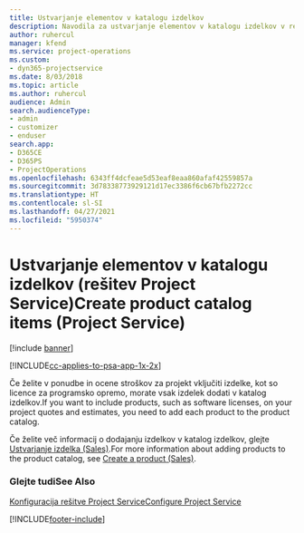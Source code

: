 ```yaml
---
title: Ustvarjanje elementov v katalogu izdelkov
description: Navodila za ustvarjanje elementov v katalogu izdelkov v rešitvi Project Service
author: ruhercul
manager: kfend
ms.service: project-operations
ms.custom:
- dyn365-projectservice
ms.date: 8/03/2018
ms.topic: article
ms.author: ruhercul
audience: Admin
search.audienceType:
- admin
- customizer
- enduser
search.app:
- D365CE
- D365PS
- ProjectOperations
ms.openlocfilehash: 6343ff4dcfeae5d53eaf8eaa860afaf42559857a
ms.sourcegitcommit: 3d78338773929121d17ec3386f6cb67bfb2272cc
ms.translationtype: HT
ms.contentlocale: sl-SI
ms.lasthandoff: 04/27/2021
ms.locfileid: "5950374"
---
```

# <a name="create-product-catalog-items-project-service"></a><span data-ttu-id="54595-103">Ustvarjanje elementov v katalogu izdelkov (rešitev Project Service)</span><span class="sxs-lookup"><span data-stu-id="54595-103">Create product catalog items (Project Service)</span></span>

[!include [banner](../includes/psa-now-project-operations.md)]

[!INCLUDE[cc-applies-to-psa-app-1x-2x](../includes/cc-applies-to-psa-app-1x-2x.md)]

<span data-ttu-id="54595-104">Če želite v ponudbe in ocene stroškov za projekt vključiti izdelke, kot so licence za programsko opremo, morate vsak izdelek dodati v katalog izdelkov.</span><span class="sxs-lookup"><span data-stu-id="54595-104">If you want to include products, such as software licenses, on your project quotes and estimates, you need to add each product to the product catalog.</span></span>  
  
 <span data-ttu-id="54595-105">Če želite več informacij o dodajanju izdelkov v katalog izdelkov, glejte [Ustvarjanje izdelka (Sales)](/dynamics365/sales-enterprise/create-product-sales).</span><span class="sxs-lookup"><span data-stu-id="54595-105">For more information about adding products to the product catalog, see [Create a product (Sales)](/dynamics365/sales-enterprise/create-product-sales).</span></span>  
  
### <a name="see-also"></a><span data-ttu-id="54595-106">Glejte tudi</span><span class="sxs-lookup"><span data-stu-id="54595-106">See Also</span></span>  
 [<span data-ttu-id="54595-107">Konfiguracija rešitve Project Service</span><span class="sxs-lookup"><span data-stu-id="54595-107">Configure Project Service</span></span>](../psa/configure.md)


[!INCLUDE[footer-include](../includes/footer-banner.md)]